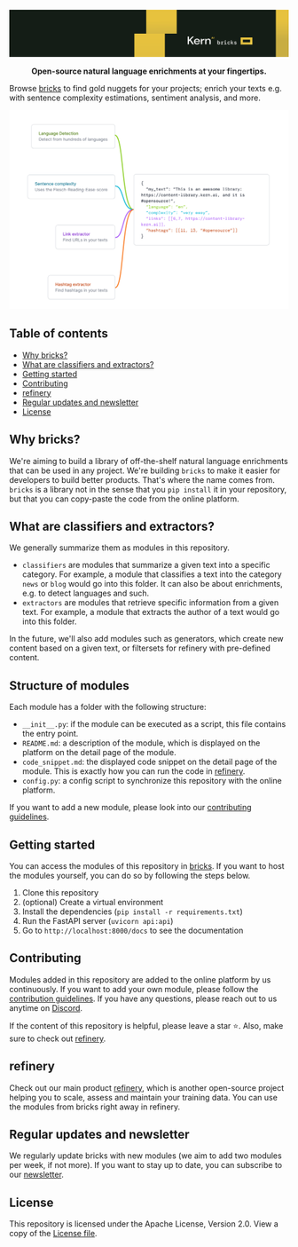 ![](identifier.svg)

<p align="center">
    <b>Open-source natural language enrichments at your fingertips.</b>
</p>

Browse [bricks](https://bricks.kern.ai) to find gold nuggets for your projects; enrich your texts e.g. with sentence complexity estimations, sentiment analysis, and more.

![](hero.svg)

## Table of contents
- [Why bricks?](#why-bricks)
- [What are classifiers and extractors?](#what-are-classifiers-and-extractors)
- [Getting started](#getting-started)
- [Contributing](#contributing)
- [refinery](#refinery)
- [Regular updates and newsletter](#regular-updates-and-newsletter)
- [License](#license)

## Why bricks?
We're aiming to build a library of off-the-shelf natural language enrichments that can be used in any project. We're building `bricks` to make it easier for developers to build better products. That's where the name comes from. `bricks` is a library not in the sense that you `pip install` it in your repository, but that you can copy-paste the code from the online platform.

## What are classifiers and extractors?
We generally summarize them as modules in this repository.
- `classifiers` are modules that summarize a given text into a specific category. For example, a module that classifies a text into the category `news` or `blog` would go into this folder. It can also be about enrichments, e.g. to detect languages and such.
- `extractors` are modules that retrieve specific information from a given text. For example, a module that extracts the author of a text would go into this folder.

In the future, we'll also add modules such as generators, which create new content based on a given text, or filtersets for refinery with pre-defined content.

## Structure of modules
Each module has a folder with the following structure:
- `__init__.py`: if the module can be executed as a script, this file contains the entry point.
- `README.md`: a description of the module, which is displayed on the platform on the detail page of the module.
- `code_snippet.md`: the displayed code snippet on the detail page of the module. This is exactly how you can run the code in [refinery](#refinery).
- `config.py`: a config script to synchronize this repository with the online platform.

If you want to add a new module, please look into our [contributing guidelines](#contributing).

## Getting started
You can access the modules of this repository in [bricks](https://bricks.kern.ai). If you want to host the modules yourself, you can do so by following the steps below.

1. Clone this repository
2. (optional) Create a virtual environment
3. Install the dependencies (`pip install -r requirements.txt`)
4. Run the FastAPI server (`uvicorn api:api`)
5. Go to `http://localhost:8000/docs` to see the documentation

## Contributing
Modules added in this repository are added to the online platform by us continuously. If you want to add your own module, please follow the [contribution guidelines](CONTRIBUTING.md). If you have any questions, please reach out to us anytime on [Discord](https://discord.gg/qf4rGCEphW).

If the content of this repository is helpful, please leave a star ⭐️. Also, make sure to check out [refinery](#refinery).

## refinery
Check out our main product [refinery](https://github.com/code-kern-ai/refinery), which is another open-source project helping you to scale, assess and maintain your training data. You can use the modules from bricks right away in refinery.

## Regular updates and newsletter
We regularly update bricks with new modules (we aim to add two modules per week, if not more). If you want to stay up to date, you can subscribe to our [newsletter](https://www.kern.ai/#email-address).

## License
This repository is licensed under the Apache License, Version 2.0. View a copy of the [License file](LICENSE).
